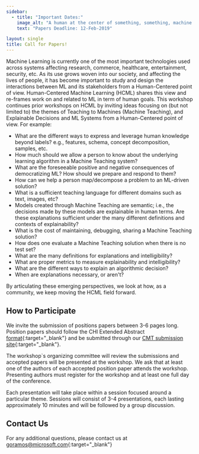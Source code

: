 ```yaml
---
sidebar:
  - title: "Important Dates:"
    image_alt: "A human at the center of something, something, machine learning."
    text: "Papers Deadline: 12-Feb-2019"

layout: single
title: Call for Papers!
---
```


Machine Learning is currently one of the most important technologies used across systems affecting research, commerce, healthcare, entertainment, security, etc.
As its use grows woven into our society, and affecting the lives of people, it has become important to study and design the interactions between ML and its stakeholders from a Human-Centered point of view. Human-Centered Machine Learning (HCML) shares this view and re-frames work on and related to ML in term of human goals.
This workshop continues prior workshops on HCML by inviting ideas focusing on (but not limited to) the themes of Teaching to Machines (Machine Teaching), and Explainable Decisions and ML Systems from a Human-Centered point of view. For example:

- What are the different ways to express and leverage human knowledge beyond labels? e.g., features, schema, concept decomposition, samples, etc.
- How much should we allow a person to know about the underlying learning algorithm in a Machine Teaching system?
- What are the foreseeable positive and negative consequences of democratizing ML? How should we prepare and respond to them?
- How can we help a person map/decompose a problem to an ML-driven solution?
- What is a sufficient teaching language for different domains such as text, images, etc?
- Models created through Machine Teaching are semantic; i.e., the decisions made by these models are explainable in human terms. Are these explanations sufficient under the many different definitions and contexts of explainability?
- What is the cost of maintaining, debugging, sharing a Machine Teaching solution?
- How does one evaluate a Machine Teaching solution when there is no test set?
- What are the many definitions for explanations and intelligibility?
- What are proper metrics to measure explainability and intelligibility?
- What are the different ways to explain an algorithmic decision?
- When are explanations necessary, or aren't?

By articulating these emerging perspectives, we look at how, as a community, we keep moving the HCML field forward.

## How to Participate
We invite the submission of positions papers between 3-6 pages long. Position papers should follow the CHI Extended Abstract [format](http://chi2019.acm.org/authors/chi-proceedings-format/){:target="_blank"} and be submitted through our [CMT submission site](https://cmt3.research.microsoft.com/HCMLP2019){:target="_blank"}.

The workshop`s organizing committee will review the submissions and accepted papers will be presented at the workshop. We ask that at least one of the authors of each accepted position paper attends the workshop. Presenting authors must register for the workshop and at least one full day of the conference.

Each presentation will take place within a session focused around a particular theme. Sessions will consist of 3-4 presentations, each lasting approximately 10 minutes and will be followed by a group discussion.

## Contact Us
For any additional questions, please contact us at [goramos@microsoft.com](mailto:goramos@microsoft.com){:target="_blank"}
